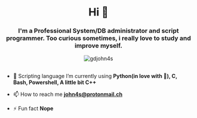 <h1 align="center">Hi 👋</h1>
<h3 align="center">I'm a Professional System/DB administrator and script programmer.
Too curious sometimes, i really love to study and improve myself.</h3>

<p align="center"> <img src="https://komarev.com/ghpvc/?username=gdjohn4s&label=Profile%20views&color=0e75b6&style=flat" alt="gdjohn4s" /> </p>

##

- 🌱 Scripting language I’m currently using **Python(in love with 🐍), C, Bash, Powershell, A little bit C++**

- 📫 How to reach me **john4s@protonmail.ch**

- ⚡ Fun fact **Nope**

